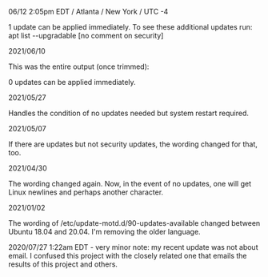 06/12 2:05pm EDT / Atlanta / New York / UTC -4

1 update can be applied immediately.
To see these additional updates run: apt list --upgradable
[no comment on security]

2021/06/10

This was the entire output (once trimmed):

0 updates can be applied immediately.

2021/05/27

Handles the condition of no updates needed but system restart required.


2021/05/07

If there are updates but not security updates, the wording changed for that, too.  

2021/04/30

The wording changed again.  Now, in the event of no updates, one will get Linux newlines and perhaps another character.

2021/01/02

The wording of /etc/update-motd.d/90-updates-available changed between Ubuntu 18.04 and 20.04.  I'm removing the older language.

2020/07/27 1:22am EDT - very minor note: my recent update was not about email.  I confused this project with the closely related one that 
emails the results of this project and others.

